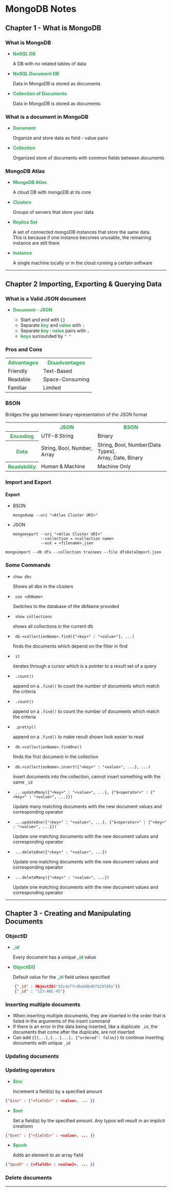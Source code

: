 # MongoDB Notes

## <b>Chapter 1 - What is MongoDB</b>

### <b>What is MongoDB</b>
<ul>
	<li><b style="color:#32a852">NoSQL DB</b></li>
	<p>A DB with no related tables of data</p>

  <li><b style="color:#32a852">NoSQL Document DB</b></li>
	<p>Data in MongoDB is stored as documents</p>

  <li><b style="color:#32a852">Collection of Documents</b></li>
	<p>Data in MongoDB is stored as documents</p>
</ul>

### <b>What is a document in MongoDB</b>
<ul>
	<li><b style="color:#32a852">Document</b></li>
	<p>Organize and store data as field - value pairs</p>

  <li><b style="color:#32a852">Collection</b></li>
	<p>Organized store of documents with common fields between documents</p>
</ul>

### <b>MongoDB Atlas</b>
<ul>
	<li><b style="color:#32a852">MongoDB Atlas</b></li>
	<p>A cloud DB with mongoDB at its core</p>

  <li><b style="color:#32a852">Clusters</b></li>
	<p>Groups of servers that store your data</p>

  <li><b style="color:#32a852">Replica Set</b></li>
	<p>A set of connected mongoDB instances that store the same data.
  <br>This is because if one instance becomes unusable, the remaining instance are still there</p>

  <li><b style="color:#32a852">Instance</b></li>
	<p>A single machine locally or in the cloud running a certain software</p>
</ul>

---

## <b>Chapter 2 Importing, Exporting & Querying Data</b>

### <b>What is a Valid JSON document</b>
<ul>
	<li><b style="color:#32a852">Document - JSON</b></li>
	<ul>
    <li>Start and end with <code>{}</code></li>
    <li>Separate <b style="color:#32a852">key</b> and <b style="color:#32a852">value</b> with  <code>:</code> </li>
    <li>Separate <b style="color:#32a852">key : value </b> pairs with  <code>,</code> </li>
    <li><b style="color:#32a852">keys</b> surrounded by <code>" "</code> </li>
  </ul>
</ul>

### <b>Pros and Cons</b>
<table>
  <tr style="color:#32a852">
    <th>Advantages</th>
    <th>Disadvantages</th>
  </tr>
  <tr>
    <td>Friendly</td>
    <td>Text-Based</td>
  </tr>
  <tr>
    <td>Readable</td>
    <td>Space-Consuming</td>
  </tr>
  <tr>
    <td>Familiar</td>
    <td>Limited</td>
  </tr>
</table>

### <b>BSON</b>
Bridges the gap between binary representation of the JSON format
<table>
  <tr style="color:#32a852">
    <th></th>
    <th>JSON</th>
    <th>BSON</th>
  </tr>
  <tr>
    <th style="color:#32a852">Encoding</th>
    <td>UTF-8 String</td>
    <td>Binary</td>
  </tr>
  <tr>
    <th style="color:#32a852">Data</th>
    <td>String, Bool, Number, Array</td>
    <td>String, Bool, Number(Data Types), <br> Array, Date, Binary</td>
  </tr>
  <tr>
    <th style="color:#32a852">Readability</th>
    <td>Human & Machine</td>
    <td>Machine Only</td>
  </tr>
</table>

### <b>Import and Export</b>

#### <b>Export</b>
- BSON
  ```
  mongodump --uri "<Atlas Cluster URI>"
  ```
- JSON
  ```
  mongoexport --uri "<Atlas Cluster URI>"
              --collection = <collection name>
              --out = <filename>.json
  ```
```
mongoimport --db dfx --collection trainees --file dfxDataImport.json
```

### <b>Some Commands</b>
<ul>
	<li><code>show dbs</code></li>
	<p>Shows all dbs in the clusters</p>
  
  <li><code> use &lt;dbName&gt; </code></li>
	<p>Switches to the database of the dbName provided</p>

  <li><code> show collections</code></li>
	<p>shows all collections in the current db </p>

  <li><code> db.&lt;collectionName&gt;.find({"&lt;key&gt;" : "&lt;value&gt;"}, ...) </code></li>
	<p>finds the documents which depend on the filter in find</p>

  <li><code> it </code></li>
	<p>iterates through a cursor which is a pointer to a result set of a query</p>

  <li><code> .count()</code></li>
	<p>append on a <code>.find()</code> to count the number of documents which match the criteria</p>

  <li><code> .count()</code></li>
	<p>append on a <code>.find()</code> to count the number of documents which match the criteria</p>

  <li><code> .pretty()</code></li>
	<p>append on a <code>.find()</code> to make result shown look easier to read</p>

  <li><code> db.&lt;collectionName&gt;.findOne() </code></li>
	<p>finds the first document in the collection</p>

  <li><code> db.&lt;collectionName&gt;.insert({"&lt;key&gt;" : "&lt;value&gt;", ...}, ...) </code></li>
	<p>Insert documents into the collection, cannot insert something with the same <code>_id</code></p>

  <li><code> ...updateMany({"&lt;key&gt;" : "&lt;value&gt;", ...}, {"$&lt;operator&gt;" : {"&lt;key&gt;" : "&lt;value&gt;", ...}}) </code></li>
	<p>Update many matching documents with the new document values and corresponding operator</p>

  <li><code> ...updateOne({"&lt;key&gt;" : "&lt;value&gt;", ...}, {"$&lt;operator&gt;" : {"&lt;key&gt;" : "&lt;value&gt;", ...}}) </code></li>
	<p>Update one matching documents with the new document values and corresponding operator</code></p>

  <li><code> ...deleteOne({"&lt;key&gt;" : "&lt;value&gt;", ...}) </code></li>
	<p>Update one matching documents with the new document values and corresponding operator</code></p>

  <li><code> ...deleteMany({"&lt;key&gt;" : "&lt;value&gt;", ...}) </code></li>
	<p>Update one matching documents with the new document values and corresponding operator</code></p>
</ul>

---

## <b>Chapter 3 - Creating and Manipulating Documents</b>

### <b>ObjectID</b>
<ul>
	<li><b style="color:#32a852">_id</b></li>
	<p>Every document has a unique <b style="color:#32a852">_id</b> value</p>
  
  <li><b style="color:#32a852">ObjectID()</b></li>
	<p>Default value for the <b style="color:#32a852">_id</b> field unless specified</p>
</ul>

```JSON
    {"_id" : ObjectID("52cdef7c4bab8bd675297d8a")}
    {"_id" : "123-ABC-45"}
  ```
### <b>Inserting multiple documents</b>
<ul>
	<li>When inserting multiple documents, they are inserted in the order that is listed in the arguments of the insert command</li>

  <li>If there is an error in the data being inserted, like a duplicate <code>_id</code>, the documents that come after the duplicate, are not inserted</li>

  <li>Can add <code>{[{...},{...}...], {"ordered": false}}</code> to continue inserting documents with unique <code>_id</code></li>  
</ul>

### <b>Updating documents</b>

### <b>Updating operators</b>
<ul>
	<li><b style="color:#32a852">$inc</b></li>
	<p>Increment a field(s) by a specified amount</p>
</ul>

```JSON
{"$inc" : {"<field1>" : <value>, ... }}
```
<ul>
	<li><b style="color:#32a852">$set</b></li>
	<p>Set a field(s) by the  specified amount. Any typos will result in an implicit creationn</p>
</ul>

```JSON
{"$set" : {"<field1>" : <value>, ... }}
```

<ul>
	<li><b style="color:#32a852">$push</b></li>
	<p>Adds an element to an array field</p>
</ul>

```JSON
{"$push" : {<field1> : <value1>, ... }}
```

### <b>Delete documents</b>

---